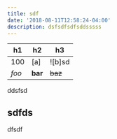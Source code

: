```yaml
---
title: sdf
date: '2018-08-11T12:58:24-04:00'
description: dsfsdfsdfsddsssss
---
```

| h1    | h2      | h3      |
| ----- | ------- | ------- |
| 100   | \[a]    | !\[b]sd |
| _foo_ | **bar** | ~~baz~~ |

ddsfsd

## sdfds

dfsdf

